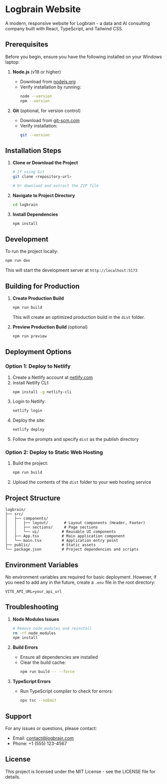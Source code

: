 # Logbrain Website

A modern, responsive website for Logbrain - a data and AI consulting company built with React, TypeScript, and Tailwind CSS.

## Prerequisites

Before you begin, ensure you have the following installed on your Windows laptop:

1. **Node.js** (v18 or higher)
   - Download from [nodejs.org](https://nodejs.org/)
   - Verify installation by running:
     ```bash
     node --version
     npm --version
     ```

2. **Git** (optional, for version control)
   - Download from [git-scm.com](https://git-scm.com/)
   - Verify installation:
     ```bash
     git --version
     ```

## Installation Steps

1. **Clone or Download the Project**
   ```bash
   # If using Git
   git clone <repository-url>
   
   # Or download and extract the ZIP file
   ```

2. **Navigate to Project Directory**
   ```bash
   cd logbrain
   ```

3. **Install Dependencies**
   ```bash
   npm install
   ```

## Development

To run the project locally:

```bash
npm run dev
```

This will start the development server at `http://localhost:5173`

## Building for Production

1. **Create Production Build**
   ```bash
   npm run build
   ```
   This will create an optimized production build in the `dist` folder.

2. **Preview Production Build** (optional)
   ```bash
   npm run preview
   ```

## Deployment Options

### Option 1: Deploy to Netlify

1. Create a Netlify account at [netlify.com](https://netlify.com)
2. Install Netlify CLI:
   ```bash
   npm install -g netlify-cli
   ```
3. Login to Netlify:
   ```bash
   netlify login
   ```
4. Deploy the site:
   ```bash
   netlify deploy
   ```
5. Follow the prompts and specify `dist` as the publish directory

### Option 2: Deploy to Static Web Hosting

1. Build the project:
   ```bash
   npm run build
   ```
2. Upload the contents of the `dist` folder to your web hosting service

## Project Structure

```
logbrain/
├── src/
│   ├── components/
│   │   ├── layout/       # Layout components (Header, Footer)
│   │   ├── sections/     # Page sections
│   │   └── ui/          # Reusable UI components
│   ├── App.tsx          # Main application component
│   └── main.tsx         # Application entry point
├── public/              # Static assets
└── package.json         # Project dependencies and scripts
```

## Environment Variables

No environment variables are required for basic deployment. However, if you need to add any in the future, create a `.env` file in the root directory:

```env
VITE_API_URL=your_api_url
```

## Troubleshooting

1. **Node Modules Issues**
   ```bash
   # Remove node_modules and reinstall
   rm -rf node_modules
   npm install
   ```

2. **Build Errors**
   - Ensure all dependencies are installed
   - Clear the build cache:
     ```bash
     npm run build -- --force
     ```

3. **TypeScript Errors**
   - Run TypeScript compiler to check for errors:
     ```bash
     npx tsc --noEmit
     ```

## Support

For any issues or questions, please contact:
- Email: contact@logbrain.com
- Phone: +1 (555) 123-4567

## License

This project is licensed under the MIT License - see the LICENSE file for details.